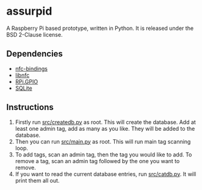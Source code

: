 # assurpid
A Raspberry Pi based prototype, written in Python. It is released under the BSD 2-Clause license.

## Dependencies
* [nfc-bindings](https://github.com/xantares/nfc-bindings)
* [libnfc](http://nfc-tools.org/index.php?title=Libnfc)
* [RPi.GPIO](http://sourceforge.net/projects/raspberry-gpio-python)
* [SQLite](https://www.sqlite.org)

## Instructions
1. Firstly run [src/createdb.py](src/createdb.py) as root. This will create the database. Add at least one admin tag, add as many as you like. They will be added to the database.
2. Then you can run [src/main.py](src/main.py) as root. This will run main tag scanning loop.
3. To add tags, scan an admin tag, then the tag you would like to add. To remove a tag, scan an admin tag followed by the one you want to remove.
4. If you want to read the current database entries, run [src/catdb.py](src/catdb.py). It will print them all out.


